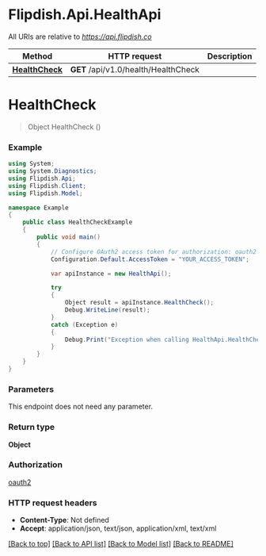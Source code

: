 # Flipdish.Api.HealthApi

All URIs are relative to *https://api.flipdish.co*

Method | HTTP request | Description
------------- | ------------- | -------------
[**HealthCheck**](HealthApi.md#healthcheck) | **GET** /api/v1.0/health/HealthCheck | 


<a name="healthcheck"></a>
# **HealthCheck**
> Object HealthCheck ()



### Example
```csharp
using System;
using System.Diagnostics;
using Flipdish.Api;
using Flipdish.Client;
using Flipdish.Model;

namespace Example
{
    public class HealthCheckExample
    {
        public void main()
        {
            // Configure OAuth2 access token for authorization: oauth2
            Configuration.Default.AccessToken = "YOUR_ACCESS_TOKEN";

            var apiInstance = new HealthApi();

            try
            {
                Object result = apiInstance.HealthCheck();
                Debug.WriteLine(result);
            }
            catch (Exception e)
            {
                Debug.Print("Exception when calling HealthApi.HealthCheck: " + e.Message );
            }
        }
    }
}
```

### Parameters
This endpoint does not need any parameter.

### Return type

**Object**

### Authorization

[oauth2](../README.md#oauth2)

### HTTP request headers

 - **Content-Type**: Not defined
 - **Accept**: application/json, text/json, application/xml, text/xml

[[Back to top]](#) [[Back to API list]](../README.md#documentation-for-api-endpoints) [[Back to Model list]](../README.md#documentation-for-models) [[Back to README]](../README.md)

